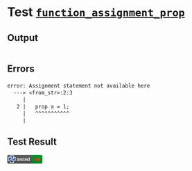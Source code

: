 # Test [`function_assignment_prop`](/doc/tests/statement_usage.md#L762)

## Output

```,plain
```

## Errors

```,plain
error: Assignment statement not available here
  ---> <from_str>:2:3
     |
   2 |   prop a = 1;
     |   ^^^^^^^^^^^
     |
```

## Test Result

![FAILED AS EXPECTED](/doc/tests/.test/function_assignment_prop.png)
